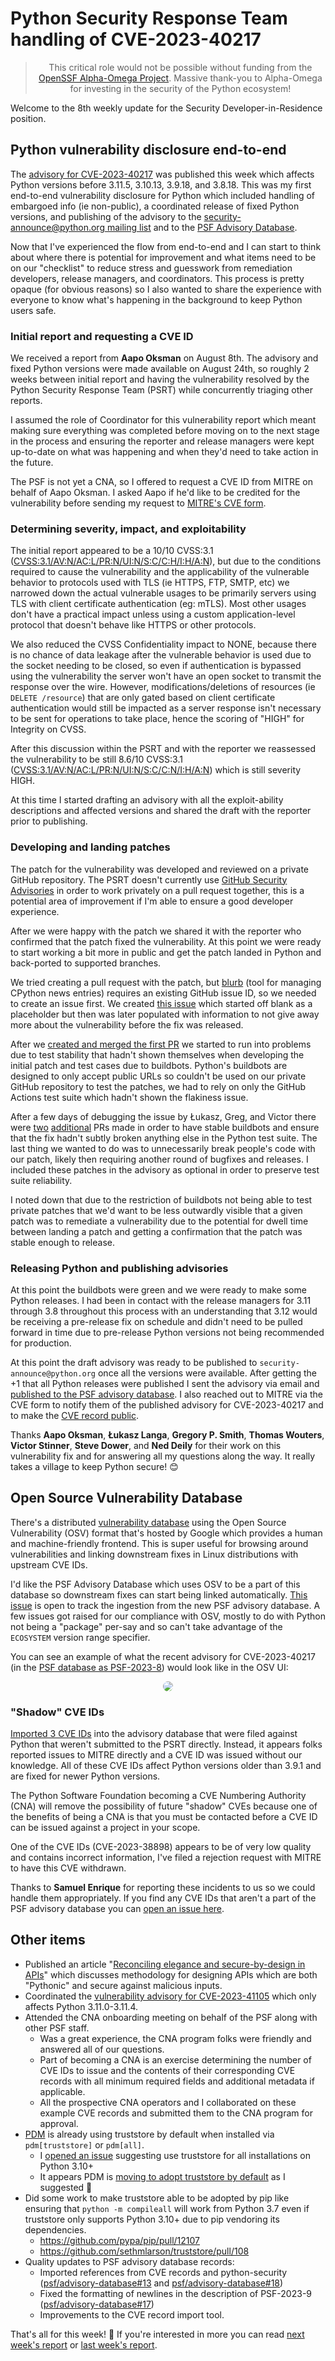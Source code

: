 # Python Security Response Team handling of CVE-2023-40217

<blockquote>
  <center>This critical role would not be possible without funding from the <a href="https://alpha-omega.dev">OpenSSF Alpha-Omega Project</a>.
  Massive thank-you to Alpha-Omega for investing in the security of the Python ecosystem!</center>
</blockquote>

Welcome to the 8th weekly update for the Security Developer-in-Residence position.

## Python vulnerability disclosure end-to-end

The [advisory for CVE-2023-40217](https://mail.python.org/archives/list/security-announce@python.org/thread/PEPLII27KYHLF4AK3ZQGKYNCRERG4YXY/) was published this week which affects Python versions
before 3.11.5, 3.10.13, 3.9.18, and 3.8.18. This was my first end-to-end vulnerability disclosure for Python which
included handling of embargoed info (ie non-public), a coordinated release of fixed Python versions, and publishing of the advisory
to the [security-announce@python.org mailing list](https://mail.python.org/mailman3/lists/security-announce.python.org/)
and to the [PSF Advisory Database](https://github.com/psf/advisory-database).

Now that I've experienced the flow from end-to-end and I can start to think about where there is potential for improvement
and what items need to be on our "checklist" to reduce stress and guesswork from remediation developers,
release managers, and coordinators. This process is pretty opaque (for obvious reasons) so I also wanted to share
the experience with everyone to know what's happening in the background to keep Python users safe.

### Initial report and requesting a CVE ID

We received a report from **Aapo Oksman** on August 8th. The advisory and fixed Python versions were made available on August 24th,
so roughly 2 weeks between initial report and having the vulnerability resolved by the Python Security Response Team (PSRT)
while concurrently triaging other reports.

I assumed the role of Coordinator for this vulnerability report which meant making sure everything was completed before moving on to the next stage in the process and ensuring
the reporter and release managers were kept up-to-date on what was happening and when they'd need to take action in the future.

The PSF is not yet a CNA, so I offered to request a CVE ID from MITRE on behalf of Aapo Oksman. I asked Aapo if he'd like to be
credited for the vulnerability before sending my request to [MITRE's CVE form](https://cveform.mitre.org/).

### Determining severity, impact, and exploitability

The initial report appeared to be a 10/10 CVSS:3.1 ([CVSS:3.1/AV:N/AC:L/PR:N/UI:N/S:C/C:H/I:H/A:N](https://cvss.js.org/#CVSS:3.1/AV:N/AC:L/PR:N/UI:N/S:C/C:H/I:H/A:N)), but due to the conditions required to cause the vulnerability and
the applicability of the vulnerable behavior to protocols used with TLS (ie HTTPS, FTP, SMTP, etc) we narrowed down the
actual vulnerable usages to be primarily servers using TLS with client certificate authentication (eg: mTLS). Most other usages don't have a practical
impact unless using a custom application-level protocol that doesn't behave like HTTPS or other protocols.

We also reduced the CVSS Confidentiality impact to NONE, because there is no chance of data leakage after the vulnerable behavior is used due to
the socket needing to be closed, so even if authentication is bypassed using the vulnerability the server won't have an open socket
to transmit the response over the wire. However, modifications/deletions of resources (ie `DELETE /resource`) that are only gated based on client certificate authentication would still
be impacted as a server response isn't necessary to be sent for operations to take place, hence the scoring of "HIGH" for Integrity on CVSS.

After this discussion within the PSRT and with the reporter we reassessed the vulnerability to be still 8.6/10 CVSS:3.1 ([CVSS:3.1/AV:N/AC:L/PR:N/UI:N/S:C/C:N/I:H/A:N](https://cvss.js.org/#CVSS:3.1/AV:N/AC:L/PR:N/UI:N/S:C/C:N/I:H/A:N))
which is still severity HIGH.

At this time I started drafting an advisory with all the exploit-ability descriptions and affected versions and shared the draft with the reporter prior to publishing.

### Developing and landing patches

The patch for the vulnerability was developed and reviewed on a private GitHub repository. The PSRT doesn't currently use [GitHub Security Advisories](https://docs.github.com/en/code-security/security-advisories/repository-security-advisories/collaborating-in-a-temporary-private-fork-to-resolve-a-repository-security-vulnerability) in
order to work privately on a pull request together, this is a potential area of improvement if I'm able to ensure a good developer experience.

After we were happy with the patch we shared it with the reporter who confirmed that the patch fixed the vulnerability.
At this point we were ready to start working a bit more in public and get the patch landed in Python and back-ported to supported branches.

We tried creating a pull request with the patch, but [blurb](https://pypi.org/project/blurb/) (tool for managing CPython news entries) requires an existing GitHub issue ID,
so we needed to create an issue first. We created [this issue](https://github.com/python/cpython/issues/108310) which started off blank as a placeholder but then was later populated with information to not give away
more about the vulnerability before the fix was released.

After we [created and merged the first PR](https://github.com/python/cpython/pull/108315) we started to run into problems due to test stability that hadn't shown themselves when developing the initial patch and test cases due
to buildbots. Python's buildbots are designed to only accept public URLs so couldn't be used on our private GitHub repository to test the patches, we had to rely on only
the GitHub Actions test suite which hadn't shown the flakiness issue.

After a few days of debugging the issue by Łukasz, Greg, and Victor there were [two](https://github.com/python/cpython/pull/108344) [additional](https://github.com/python/cpython/pull/108370) PRs made in order to have stable buildbots and ensure that the fix hadn't subtly broken
anything else in the Python test suite. The last thing we wanted to do was to unnecessarily break people's code with our patch, likely then requiring  another round of bugfixes and releases. I included these patches in the advisory as optional in order to preserve test suite reliability.

I noted down that due to the restriction of buildbots not being able to test private patches that we'd want to be less outwardly visible that a given patch was to remediate a vulnerability due to the potential for dwell time between
landing a patch and getting a confirmation that the patch was stable enough to release.

### Releasing Python and publishing advisories

At this point the buildbots were green and we were ready to make some Python releases. I had been in contact with the release managers for 3.11 through 3.8 throughout this process
with an understanding that 3.12 would be receiving a pre-release fix on schedule and didn't need to be pulled forward in time due to pre-release Python versions not being recommended for production.

At this point the draft advisory was ready to be published to `security-announce@python.org` once all the versions were available. After getting the +1 that all Python releases were published
I sent the advisory via email and [published to the PSF advisory database](https://github.com/psf/advisory-database/pull/16). I also reached out to MITRE via the CVE form to notify them of the published advisory for CVE-2023-40217 and to make the [CVE record
public](https://nvd.nist.gov/vuln/detail/CVE-2023-40217).

Thanks **Aapo Oksman**, **Łukasz Langa**, **Gregory P. Smith**, **Thomas Wouters**, **Victor Stinner**, **Steve Dower**, and **Ned Deily** for their work on this vulnerability fix and for answering all my questions along the way.
It really takes a village to keep Python secure! 😊

## Open Source Vulnerability Database

There's a distributed [vulnerability database](https://osv.dev/) using the Open Source Vulnerability (OSV) format
that's hosted by Google which provides a human and machine-friendly frontend. This is super useful for
browsing around vulnerabilities and linking downstream fixes in Linux distributions with upstream CVE IDs.

I'd like the PSF Advisory Database which uses OSV to be a part of this database so downstream fixes can start being
linked automatically. [This issue](https://github.com/google/osv.dev/issues/1552) is open to track the ingestion from the new PSF advisory database.
A few issues got raised for our compliance with OSV, mostly to do with Python not being a "package" per-say and so can't take advantage
of the `ECOSYSTEM` version range specifier.

You can see an example of what the recent advisory for CVE-2023-40217 (in the [PSF database as PSF-2023-8](https://github.com/psf/advisory-database/blob/main/advisories/python/PSF-2023-8.json))
would look like in the OSV UI:

<div><center><img style="border-radius: 1em; max-width: 100%;" src="https://user-images.githubusercontent.com/18519037/263330616-f5207098-18e0-4f20-b829-52a954cfbea4.png"/></center></div>

### "Shadow" CVE IDs

[Imported 3 CVE IDs](https://github.com/psf/advisory-database/pull/14) into the advisory database that
were filed against Python that weren't submitted to the PSRT directly. Instead, it appears folks
reported issues to MITRE directly and a CVE ID was issued without our knowledge. All of these CVE IDs
affect Python versions older than 3.9.1 and are fixed for newer Python versions.

The Python Software Foundation becoming a CVE Numbering Authority (CNA) will remove the possibility of future "shadow" CVEs
because one of the benefits of being a CNA is that you must be contacted before a CVE ID can be issued
against a project in your scope.

One of the CVE IDs (CVE-2023-38898) appears to be of very low quality and contains incorrect information, I've
filed a rejection request with MITRE to have this CVE withdrawn.

Thanks to **Samuel Enrique** for reporting these incidents to us so we could handle them appropriately.
If you find any CVE IDs that aren't a part of the PSF advisory database you can [open an issue here](https://github.com/psf/advisory-database/issues/new/choose).

## Other items

* Published an article "[Reconciling elegance and secure-by-design in APIs](https://sethmlarson.dev/elegant-and-secure-api-design)" which discusses methodology
  for designing APIs which are both "Pythonic" and secure against malicious inputs.
* Coordinated the [vulnerability advisory for CVE-2023-41105](https://mail.python.org/archives/list/security-announce@python.org/thread/D6CDW3ZZC5D444YGL3VQUY6D4ECMCQLD/)
  which only affects Python 3.11.0-3.11.4.
* Attended the CNA onboarding meeting on behalf of the PSF along with other PSF staff.
  * Was a great experience, the CNA program folks were friendly and answered all of our questions.
  * Part of becoming a CNA is an exercise determining the number of CVE IDs to issue and the contents of their
    corresponding CVE records with all minimum required fields and additional metadata if applicable.
  * All the prospective CNA operators and I collaborated on these example CVE records and submitted
    them to the CNA program for approval.
* [PDM](https://github.com/pdm-project/pdm) is already using truststore by default when installed via `pdm[truststore]` or `pdm[all]`.
  * I [opened an issue](https://github.com/pdm-project/pdm/issues/2195) suggesting use truststore for all installations on Python 3.10+
  * It appears PDM is [moving to adopt truststore by default](https://github.com/pdm-project/pdm/pull/2200) as I suggested 🚀
* Did some work to make truststore able to be adopted by pip like ensuring that `python -m compileall` will work from Python 3.7 even if truststore only supports Python 3.10+ due to pip vendoring its dependencies.
  * https://github.com/pypa/pip/pull/12107
  * https://github.com/sethmlarson/truststore/pull/108
* Quality updates to PSF advisory database records:
  * Imported references from CVE records and python-security ([psf/advisory-database#13](https://github.com/psf/advisory-database/pull/13) and [psf/advisory-database#18](https://github.com/psf/advisory-database/pull/18))
  * Fixed the formatting of newlines in the description of PSF-2023-9 ([psf/advisory-database#17](https://github.com/psf/advisory-database/pull/17))
  * Improvements to the CVE record import tool.

That's all for this week! 👋 If you're interested in more you can read [next week's report](http://sethmlarson.dev/security-developer-in-residence-weekly-report-9) or [last week's report](http://sethmlarson.dev/security-developer-in-residence-weekly-report-7).
